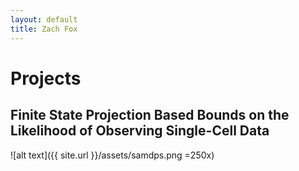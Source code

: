 ```yaml
---
layout: default
title: Zach Fox 
---
```

# Projects

## Finite State Projection Based Bounds on the Likelihood of Observing Single-Cell Data 

![alt text]({{ site.url }}/assets/samdps.png =250x)

